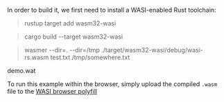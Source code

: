 In order to build it, we first need to install a WASI-enabled Rust toolchain:

> rustup target add wasm32-wasi
 
> cargo build --target wasm32-wasi

> wasmer --dir=. --dir=/tmp ./target/wasm32-wasi/debug/wasi-rs.wasm test.txt /tmp/somewhere.txt

demo.wat

To run this example within the browser, simply upload the compiled `.wasm` file to the [WASI browser polyfill](https://wasi.dev/polyfill/)

